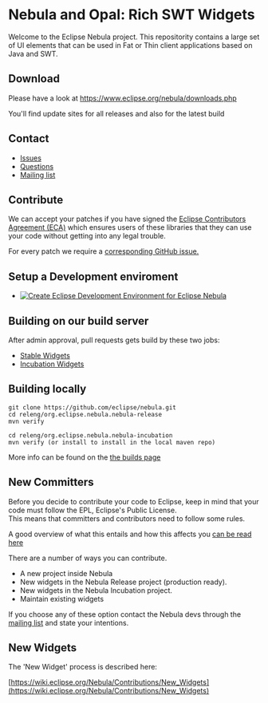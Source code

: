 # Nebula and Opal: Rich SWT Widgets
Welcome to the Eclipse Nebula project. This repositority contains a large set of UI elements that can be used in 
Fat or Thin client applications based on Java and SWT.

## Download
Please have a look at https://www.eclipse.org/nebula/downloads.php

You'll find update sites for all releases and also for the latest build

## Contact
* [Issues](https://github.com/eclipse/nebula/issues)
* [Questions](https://github.com/eclipse/nebula/discussions) 
* [Mailing list](https://dev.eclipse.org/mailman/listinfo/nebula-dev)

## Contribute
We can accept your patches if you have signed the [Eclipse Contributors Agreement (ECA)](https://wiki.eclipse.org/ECA) 
which ensures users of these libraries that they can use your code without getting into any legal trouble.

For every patch we require a [corresponding GitHub issue.](https://github.com/eclipse/nebula/issues)

## Setup a Development enviroment
* [![Create Eclipse Development Environment for Eclipse Nebula](https://download.eclipse.org/oomph/www/setups/svg/nebua.svg)](https://www.eclipse.org/setups/installer/?url=https://raw.githubusercontent.com/eclipse/nebula/master/oomph.setup&show=true "Click to open Eclipse-Installer Auto Launch or drag into your running installer")

## Building on our build server
After admin approval, pull requests gets build by these two jobs:
 * [Stable Widgets](https://ci.eclipse.org/nebula/job/nebula.stable.github/)
 * [Incubation Widgets](https://ci.eclipse.org/nebula/job/nebula.incubation.github/)

## Building locally
    git clone https://github.com/eclipse/nebula.git
    cd releng/org.eclipse.nebula.nebula-release
    mvn verify
 
    cd releng/org.eclipse.nebula.nebula-incubation
    mvn verify (or install to install in the local maven repo)

More info can be found on the [the builds page](https://wiki.eclipse.org/Nebula/Builds)

## New Committers
Before you decide to contribute your code to Eclipse, keep in mind that your code must follow the EPL, Eclipse's Public License.  
This means that committers and contributors need to follow some rules.

A good overview of what this entails and how this affects you [can be read here](http://www.eclipse.org/legal/#Committers)

There are a number of ways you can contribute. 

* A new project inside Nebula
* New widgets in the Nebula Release project (production ready).
* New widgets in the Nebula Incubation project.
* Maintain existing widgets

If you choose any of these option contact the Nebula devs through the 
[mailing list](https://dev.eclipse.org/mailman/listinfo/nebula-dev)
and state your intentions.

## New Widgets
The 'New Widget' process is described here:

[https://wiki.eclipse.org/Nebula/Contributions/New_Widgets](https://wiki.eclipse.org/Nebula/Contributions/New_Widgets)

